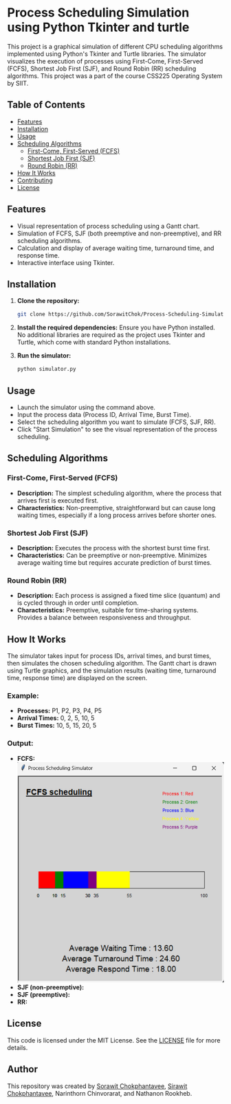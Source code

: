 # Process Scheduling Simulation using Python Tkinter and turtle
This project is a graphical simulation of different CPU scheduling algorithms implemented using Python's Tkinter and Turtle libraries. The simulator visualizes the execution of processes using First-Come, First-Served (FCFS), Shortest Job First (SJF), and Round Robin (RR) scheduling algorithms. This project was a part of the course CSS225 Operating System by SIIT.

## Table of Contents
- [Features](#features)
- [Installation](#installation)
- [Usage](#usage)
- [Scheduling Algorithms](#scheduling-algorithms)
  - [First-Come, First-Served (FCFS)](#first-come-first-served-fcfs)
  - [Shortest Job First (SJF)](#shortest-job-first-sjf)
  - [Round Robin (RR)](#round-robin-rr)
- [How It Works](#how-it-works)
- [Contributing](#contributing)
- [License](#license)

## Features
- Visual representation of process scheduling using a Gantt chart.
- Simulation of FCFS, SJF (both preemptive and non-preemptive), and RR scheduling algorithms.
- Calculation and display of average waiting time, turnaround time, and response time.
- Interactive interface using Tkinter.

## Installation

1. **Clone the repository:**
   ```sh
   git clone https://github.com/SorawitChok/Process-Scheduling-Simulation-Projec.git
   ```

2. **Install the required dependencies:**
   Ensure you have Python installed. No additional libraries are required as the project uses Tkinter and Turtle, which come with standard Python installations.

3. **Run the simulator:**
   ```sh
   python simulator.py
   ```

## Usage
- Launch the simulator using the command above.
- Input the process data (Process ID, Arrival Time, Burst Time).
- Select the scheduling algorithm you want to simulate (FCFS, SJF, RR).
- Click "Start Simulation" to see the visual representation of the process scheduling.

## Scheduling Algorithms
### First-Come, First-Served (FCFS)
- **Description:** The simplest scheduling algorithm, where the process that arrives first is executed first.
- **Characteristics:** Non-preemptive, straightforward but can cause long waiting times, especially if a long process arrives before shorter ones.

### Shortest Job First (SJF)
- **Description:** Executes the process with the shortest burst time first.
- **Characteristics:** Can be preemptive or non-preemptive. Minimizes average waiting time but requires accurate prediction of burst times.

### Round Robin (RR)
- **Description:** Each process is assigned a fixed time slice (quantum) and is cycled through in order until completion.
- **Characteristics:** Preemptive, suitable for time-sharing systems. Provides a balance between responsiveness and throughput.

## How It Works
The simulator takes input for process IDs, arrival times, and burst times, then simulates the chosen scheduling algorithm. The Gantt chart is drawn using Turtle graphics, and the simulation results (waiting time, turnaround time, response time) are displayed on the screen.

### Example:
- **Processes:** P1, P2, P3, P4, P5
- **Arrival Times:** 0, 2, 5, 10, 5
- **Burst Times:** 10, 5, 15, 20, 5

### Output:

- **FCFS:**
  <span align="center">
    <img src=.\img\FCFS-example.png>
  </span>
- **SJF (non-preemptive):**
- **SJF (preemptive):** 
- **RR:** 


## License
This code is licensed under the MIT License. See the [LICENSE](LICENSE) file for more details.

## Author
This repository was created by [Sorawit Chokphantavee](https://github.com/SorawitChok), [Sirawit Chokphantavee](https://github.com/SirawitC), Narinthorn Chinvorarat, and Nathanon Rookheb.
